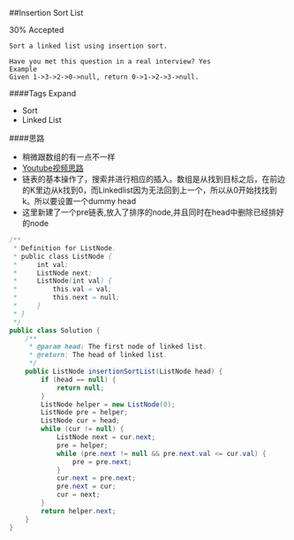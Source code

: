 ##Insertion Sort List

30% Accepted

	Sort a linked list using insertion sort.

	Have you met this question in a real interview? Yes
	Example
	Given 1->3->2->0->null, return 0->1->2->3->null.

####Tags Expand
- Sort
- Linked List

####思路
- 稍微跟数组的有一点不一样
- [Youtube视频思路](https://www.youtube.com/watch?v=_5_v2E0OWVs)
- 链表的基本操作了，搜索并进行相应的插入。数组是从找到目标之后，在前边的K里边从k找到0，而Linkedlist因为无法回到上一个，所以从0开始找找到k。所以要设置一个dummy head
- 这里新建了一个pre链表,放入了排序的node,并且同时在head中删除已经排好的node

```java
/**
 * Definition for ListNode.
 * public class ListNode {
 *     int val;
 *     ListNode next;
 *     ListNode(int val) {
 *         this.val = val;
 *         this.next = null;
 *     }
 * }
 */
public class Solution {
    /**
     * @param head: The first node of linked list.
     * @return: The head of linked list.
     */
    public ListNode insertionSortList(ListNode head) {
        if (head == null) {
            return null;
        }
        ListNode helper = new ListNode(0);
        ListNode pre = helper;
        ListNode cur = head;
        while (cur != null) {
            ListNode next = cur.next;
            pre = helper;
            while (pre.next != null && pre.next.val <= cur.val) {
                pre = pre.next;
            }
            cur.next = pre.next;
            pre.next = cur;
            cur = next;
        }
        return helper.next;
    }
}

```
